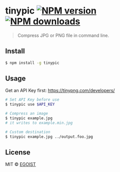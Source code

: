# tinypic [![NPM version](https://img.shields.io/npm/v/tinypic.svg)](https://npmjs.com/package/tinypic) [![NPM downloads](https://img.shields.io/npm/dm/tinypic.svg)](https://npmjs.com/package/tinypic)

> Compress JPG or PNG file in command line.

## Install

```bash
$ npm install -g tinypic
```

## Usage

Get an API Key first: https://tinypng.com/developers/

```bash
# Set API Key before use
$ tinypic use $API_KEY

# Compress an image
$ tinypic example.jpg
# it writes to example.min.jpg

# Custom destination
$ tinypic example.jpg ../output.foo.jpg
```

## License

MIT © [EGOIST](https://github.com/egoist)
